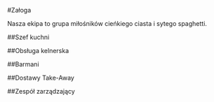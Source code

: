 #Załoga

Nasza ekipa to grupa miłośników cieńkiego ciasta i sytego spaghetti.

##Szef kuchni

##Obsługa kelnerska

##Barmani

##Dostawy Take-Away

##Zespół zarządzający
